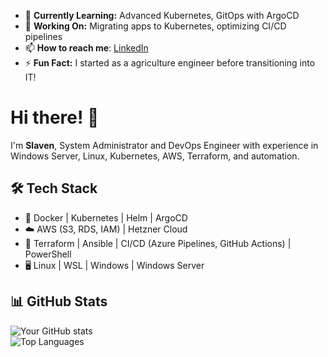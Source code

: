 - 🌱 **Currently Learning:** Advanced Kubernetes, GitOps with ArgoCD  
- 🚀 **Working On:** Migrating apps to Kubernetes, optimizing CI/CD pipelines
- 📫 **How to reach me**: [LinkedIn](https://www.linkedin.com/in/slaven1gugolj)
- ⚡ **Fun Fact:** I started as a agriculture engineer before transitioning into IT!  


# Hi there! 👋

I'm **Slaven**, System Administrator and DevOps Engineer with experience in Windows Server, Linux, Kubernetes, AWS, Terraform, and automation. 

## 🛠️ Tech Stack  
- 🐳 Docker | Kubernetes | Helm | ArgoCD  
- ☁️ AWS (S3, RDS, IAM) | Hetzner Cloud  
- 🔧 Terraform | Ansible | CI/CD (Azure Pipelines, GitHub Actions) | PowerShell 
- 🖥️ Linux | WSL | Windows | Windows Server

## 📊 GitHub Stats  
![Your GitHub stats](https://github-readme-stats.vercel.app/api?username=slaveng22&show_icons=true&theme=tokyonight)  
![Top Languages](https://github-readme-stats.vercel.app/api/top-langs/?username=slaveng22&layout=compact&theme=tokyonight)  

<!--
**slaveng22/slaveng22** is a ✨ _special_ ✨ repository because its `README.md` (this file) appears on your GitHub profile.
-->

